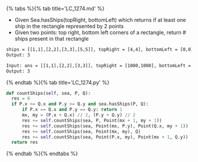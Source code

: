 {% tabs %}{% tab title='LC_1274.md' %}

* Given Sea.hasShips(topRight, bottomLeft) which returns if at least one ship in the rectangle represented by 2 points
* Given two points: top right, bottom left corners of a rectangle, return # ships present in that rectangle

```txt
ships = [[1,1],[2,2],[3,3],[5,5]], topRight = [4,4], bottomLeft = [0,0]
Output: 3

Input: ans = [[1,1],[2,2],[3,3]], topRight = [1000,1000], bottomLeft = [0,0]
Output: 3
```

{% endtab %}{% tab title='LC_1274.py' %}

```py
def countShips(self, sea, P, Q):
  res = 0
  if P.x >= Q.x and P.y >= Q.y and sea.hasShips(P, Q):
      if P.x == Q.x and P.y == Q.y: return 1
      mx, my = (P.x + Q.x) // 2, (P.y + Q.y) // 2
      res += self.countShips(sea, P, Point(mx + 1, my + 1))
      res += self.countShips(sea, Point(mx, P.y), Point(Q.x, my + 1))
      res += self.countShips(sea, Point(mx, my), Q)
      res += self.countShips(sea, Point(P.x, my), Point(mx + 1, Q.y))
  return res
```

{% endtab %}{% endtabs %}
